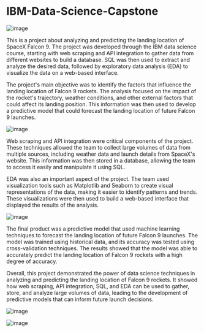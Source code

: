# IBM-Data-Science-Capstone

![image](https://user-images.githubusercontent.com/85270632/220153723-64c29ba2-e1db-49ab-a172-89fda3304394.png)

This is a project about analyzing and predicting the landing location of SpaceX Falcon 9. The project was developed through the IBM data science course, starting with web scraping and API integration to gather data from different websites to build a database. SQL was then used to extract and analyze the desired data, followed by exploratory data analysis (EDA) to visualize the data on a web-based interface.

The project's main objective was to identify the factors that influence the landing location of Falcon 9 rockets. The analysis focused on the impact of the rocket's trajectory, weather conditions, and other external factors that could affect its landing position. This information was then used to develop a predictive model that could forecast the landing location of future Falcon 9 launches.

![image](https://user-images.githubusercontent.com/85270632/220154475-6467bbc6-5e4d-4753-ab52-83d2441d568e.png)

Web scraping and API integration were critical components of the project. These techniques allowed the team to collect large volumes of data from multiple sources, including weather data and launch details from SpaceX's website. This information was then stored in a database, allowing the team to access it easily and manipulate it using SQL.

EDA was also an important aspect of the project. The team used visualization tools such as Matplotlib and Seaborn to create visual representations of the data, making it easier to identify patterns and trends. These visualizations were then used to build a web-based interface that displayed the results of the analysis.

![image](https://user-images.githubusercontent.com/85270632/220154525-19ad11c1-c498-47c1-aa43-ea09ffe257c1.png)

The final product was a predictive model that used machine learning techniques to forecast the landing location of future Falcon 9 launches. The model was trained using historical data, and its accuracy was tested using cross-validation techniques. The results showed that the model was able to accurately predict the landing location of Falcon 9 rockets with a high degree of accuracy.

Overall, this project demonstrated the power of data science techniques in analyzing and predicting the landing location of Falcon 9 rockets. It showed how web scraping, API integration, SQL, and EDA can be used to gather, store, and analyze large volumes of data, leading to the development of predictive models that can inform future launch decisions.

![image](https://user-images.githubusercontent.com/85270632/220154682-ee92ce52-9727-481c-8cce-3314dfd5f0d8.png)

![image](https://user-images.githubusercontent.com/85270632/220154697-4b6bddbb-fa32-4d8b-b502-2e6e0d4a54e6.png)



